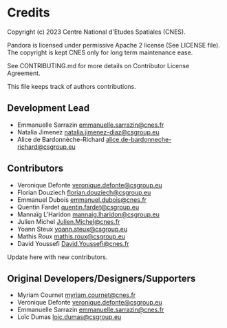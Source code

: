 # Credits

Copyright (c) 2023 Centre National d'Etudes Spatiales (CNES).

Pandora is licensed under permissive Apache 2 license (See LICENSE file).
The copyright is kept CNES only for long term maintenance ease.

See CONTRIBUTING.md for more details on Contributor License Agreement.

This file keeps track of authors contributions.

## Development Lead

* Emmanuelle Sarrazin <emmanuelle.sarrazin@cnes.fr>
* Natalia Jimenez <natalia.jimenez-diaz@csgroup.eu>
* Alice de Bardonnèche-Richard <alice.de-bardonneche-richard@csgroup.eu>

## Contributors

* Veronique Defonte <veronique.defonte@csgroup.eu>
* Florian Douziech <florian.douziech@csgroup.eu>
* Emmanuel Dubois <emmanuel.dubois@cnes.fr>
* Quentin Fardet <quentin.fardet@csgroup.eu>
* Mannaïg L'Haridon <mannaig.lharidon@csgroup.eu>
* Julien Michel <Julien.Michel@cnes.fr>
* Yoann Steux <yoann.steux@csgroup.eu>
* Mathis Roux <mathis.roux@csgroup.eu>
* David Youssefi <David.Youssefi@cnes.fr>

Update here with new contributors.

## Original Developers/Designers/Supporters

* Myriam Cournet <myriam.cournet@cnes.fr>
* Veronique Defonte <veronique.defonte@csgroup.eu>
* Emmanuelle Sarrazin <emmanuelle.sarrazin@cnes.fr>
* Loïc Dumas <loic.dumas@csgroup.eu>
